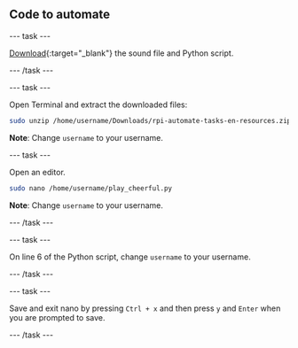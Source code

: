 ## Code to automate

--- task ---

[Download](https://rpf.io/p/en/rpi-automate-tasks-get){:target="_blank"} the sound file and Python script.

--- /task ---

--- task ---

Open Terminal and extract the downloaded files:

```bash
sudo unzip /home/username/Downloads/rpi-automate-tasks-en-resources.zip -d /home/username/
```

**Note**: Change `username` to your username.

--- task ---

Open an editor.

```bash
sudo nano /home/username/play_cheerful.py
```

**Note**: Change `username` to your username.

--- /task ---

--- task ---

On line 6 of the Python script, change `username` to your username.

--- /task ---

--- task ---

Save and exit nano by pressing `Ctrl + x` and then press `y` and `Enter` when you are prompted to save.

--- /task ---
